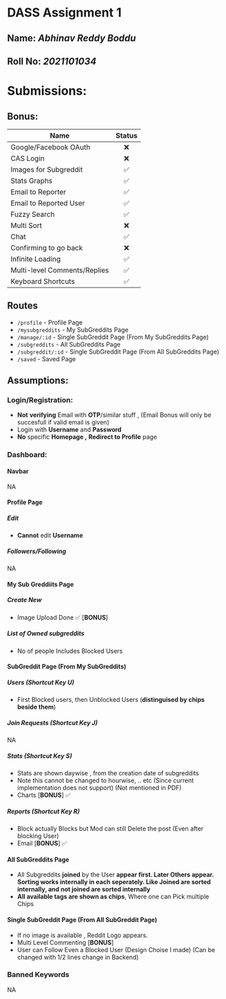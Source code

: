 # DASS Assignment 1

## Name: *Abhinav Reddy Boddu*

## Roll No: *2021101034*

# Submissions:

## Bonus:

| Name                         | Status |
| ---------------------------- | :----: |
| Google/Facebook OAuth        |   ❌   |
| CAS Login                    |   ❌   |
| Images for Subgreddit        |   ✅   |
| Stats Graphs                 |   ✅   |
| Email to Reporter            |   ✅   |
| Email to Reported User       |   ✅   |
| Fuzzy Search                 |   ✅   |
| Multi Sort                   |   ❌   |
| Chat                         |   ✅   |
| Confirming to go back        |   ❌   |
| Infinite Loading             |   ✅   |
| Multi-level Comments/Replies |   ✅   |
| Keyboard Shortcuts           |   ✅   |

## Routes

* `/profile` - Profile Page
* `/mysubgreddits` - My SubGreddits Page
* `/manage/:id` - Single SubGreddit Page (From My SubGreddits Page)
* `/subgreddits` - All SubGreddits Page
* `/subgreddit/:id` - Single SubGreddit Page (From All SubGreddits Page)
* `/saved` - Saved Page

## Assumptions:

### Login/Registration:

* **Not** **verifying** Email with **OTP**/similar stuff , (Email Bonus will only be succesfull if valid email is given)
* Login with **Username** and **Password**
* **No** specific **Homepage ,** **Redirect to Profile** page

### Dashboard:

#### Navbar

NA

#### Profile Page

##### Edit

* **Cannot** edit **Username**

##### Followers/Following

NA

#### My Sub Greddiits Page

##### Create New

* Image Upload Done ✅ [**BONUS**]

##### List of Owned subgreddits

* No of people Includes Blocked Users

#### SubGreddit Page (From My SubGreddits)

##### Users (Shortcut Key U)

* First Blocked users, then Unblocked Users (**distinguised by chips beside them**)

##### Join Requests (Shortcut Key J)

NA

##### Stats (Shortcut Key S)

* Stats are shown daywise , from the creation date of subgreddits
* Note this cannot be changed to hourwise, .. etc (Since current implementation does not support) (Not mentioned in PDF)
* Charts [**BONUS**] ✅

##### Reports (Shortcut Key R)

* Block actually Blocks but Mod can still Delete the post (Even after blocking User)
* Email [**BONUS**] ✅

#### All SubGreddits Page

* All Subgreddits **joined** by the User **appear first. Later Others appear.** **Sorting works internally in each seperately. Like Joined are sorted internally, and not joined are sorted internally**
* **All available tags are shown as chips**, Where one can Pick multiple Chips

#### Single SubGreddit Page (From All SubGreddit Page)

* If no image is available , Reddit Logo appears.
* Multi Level Commenting [**BONUS**]
* User can Follow Even a Blocked User (Design Choise I made) (Can be changed with 1/2 lines change in Backend)

### Banned Keywords

NA

